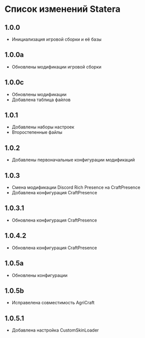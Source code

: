 # Список изменений Statera

## 1.0.0

* Инициализация игровой сборки и её базы 

## 1.0.0a

* Обновлены модификации игровой сборки

## 1.0.0c

* Обновлены модификации
* Добавлена таблица файлов

## 1.0.1

* Добавлены наборы настроек
* Второстепенные файлы

## 1.0.2

* Добавлены первоначальные конфигурации модификаций

## 1.0.3

* Смена модификации Discord Rich Presence на CraftPresence
* Добавлена конфигурация CraftPresence

## 1.0.3.1

* Обновлена конфигурация CraftPresence

## 1.0.4.2

* Обновлена конфигурация CraftPresence

## 1.0.5a

* Обновлены конфигурации

## 1.0.5b

* Исправелена совместимость AgriCraft

## 1.0.5.1

* Добавлена настройка CustomSkinLoader